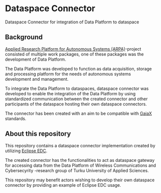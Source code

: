 # Dataspace Connector
Dataspace Connector for integration of Data Platform to dataspace


## Background

[Applied Research Platform for Autonomous Systems (ARPA)](https://arpa-project.turkuamk.fi/)-project consisted of multiple
work packages, one of these packages was the development of Data Platform. 

The Data Platform was developed to function as data acquisition, storage and processing platform 
for the needs of autonomous systems development and management.

To integrate the Data Platform to dataspaces, dataspace connector was developed to 
enable the integration of the Data Platform by using standardized communication between the created connector
and other participants of the dataspace hosting their own dataspace connectors.

The connector has been created with an aim to be compatible with [GaiaX](https://gaia-x.eu/) standards.

## About this repository

This repository contains a dataspace connector implementation created by utilizing [Eclipse EDC](https://github.com/eclipse-edc/Connector). 

The created connector has the functionalities to act as dataspace gateway for accessing data from the Data Platform of Wireless Communications and Cybersecyrity -research group of Turku University of Applied Sciences.

This repository may benefit actors wishing to develop their own dataspace connector by providing an example of Eclipse EDC usage. 
